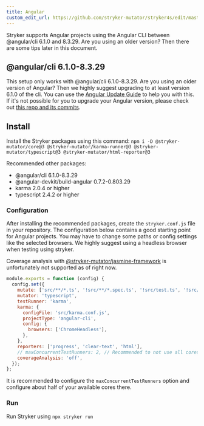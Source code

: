 ```yaml
---
title: Angular
custom_edit_url: https://github.com/stryker-mutator/stryker4s/edit/master/docs/guides/legacy/stryker-3/angular.md
---
```


Stryker supports Angular projects using the Angular CLI between @angular/cli 6.1.0 and 8.3.29. Are you using an older version? Then there are some tips later in this document.

## @angular/cli 6.1.0-8.3.29

This setup only works with @angular/cli 6.1.0-8.3.29. Are you using an older version of Angular? Then we highly suggest upgrading to at least version 6.1.0 of the cli. You can use the [Angular Update Guide](https://update.angular.io/) to help you with this. If it's not possible for you to upgrade your Angular version, please check out [this repo and its commits](https://github.com/nicojs/angular-stryker-example).

## Install

Install the Stryker packages using this command: `npm i -D @stryker-mutator/core@3 @stryker-mutator/karma-runner@3 @stryker-mutator/typescript@3 @stryker-mutator/html-reporter@3`

Recommended other packages:

- @angular/cli 6.1.0-8.3.29
- @angular-devkit/build-angular 0.7.2-0.803.29
- karma 2.0.4 or higher
- typescript 2.4.2 or higher

### Configuration

After installing the recommended packages, create the `stryker.conf.js` file in your repository.
The configuration below contains a good starting point for Angular projects.
You may have to change some paths or config settings like the selected browsers.
We highly suggest using a headless browser when testing using stryker.

Coverage analysis with [@stryker-mutator/jasmine-framework](http://npmjs.com/package/@stryker-mutator/jasmine-framework) is unfortunately not supported as of right now.

```js
module.exports = function (config) {
  config.set({
    mutate: ['src/**/*.ts', '!src/**/*.spec.ts', '!src/test.ts', '!src/environments/*.ts'],
    mutator: 'typescript',
    testRunner: 'karma',
    karma: {
      configFile: 'src/karma.conf.js',
      projectType: 'angular-cli',
      config: {
        browsers: ['ChromeHeadless'],
      },
    },
    reporters: ['progress', 'clear-text', 'html'],
    // maxConcurrentTestRunners: 2, // Recommended to not use all cores when running stryker with angular.
    coverageAnalysis: 'off',
  });
};
```

It is recommended to configure the `maxConcurrentTestRunners` option and configure about half of your available cores there.

### Run

Run Stryker using `npx stryker run`
